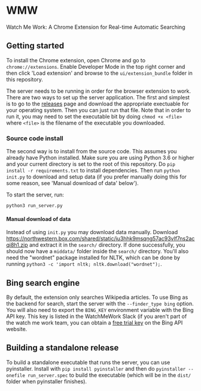 # WMW
Watch Me Work: A Chrome Extension for Real-time Automatic Searching

## Getting started

To install the Chrome extension, open Chrome and go to `chrome://extensions`.  Enable Developer Mode in the top right corner and then click 'Load extension' and browse to the `ui/extension_bundle` folder in this repository.

The server needs to be running in order for the browser extension to work.  There are two ways to set up the server application.  The first and simplest is to go to the [releases](https://github.com/Watch-Me-Work/WMW/releases) page and download the appropriate exectuable for your operating system.  Then you can just run that file.  Note that in order to run it, you may need to set the executable bit by doing `chmod +x <file>` where `<file>` is the filename of the executable you downloaded.

### Source code install
The second way is to install from the source code.  This assumes you already have Python installed.  Make sure you are using Python 3.6 or higher and your current directory is set to the root of this repository.  Do `pip install -r requirements.txt` to install dependencies.  Then run `python init.py` to download and setup data (if you prefer manually doing this for some reason, see 'Manual download of data' below').

To start the server, run:
```
python3 run_server.py
```

#### Manual download of data
Instead of using `init.py` you may download data manually.  Download https://northwestern.box.com/shared/static/iu3hhk9msqng57ac93vlf7ns2acqi8h1.zip and extract it in the `search/` directory.  If done successfully, you should now have a `middata/` folder inside the `search/` directory.  You'll also need the "wordnet" package installed for NLTK, which can be done by running `python3 -c 'import nltk; nltk.download("wordnet");`.

## Bing search engine
By default, the extension only searches Wikipedia articles.  To use Bing as the backend for search, start the server with the `--finder_type bing` option.  You will also need to export the `BING_KEY` environment variable with the Bing API key.  This key is listed in the WatchMeWork Slack (if you aren't part of the watch me work team, you can obtain a [free trial key](https://azure.microsoft.com/en-us/services/cognitive-services/bing-web-search-api/) on the Bing API website.


## Building a standalone release

To build a standalone executable that runs the server, you can use pyinstaller.  Install with `pip install pyinstaller` and then do `pyinstaller --onefile run_server.spec` to build the executable (which will be in the `dist/` folder when pyinstaller finishes).

